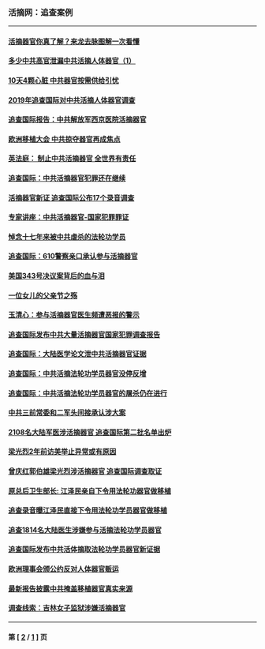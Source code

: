 ### 活摘网：追查案例
---
#### [活摘器官你真了解？来龙去脉图解一次看懂](../../pages/nf5880/n13013820.md?06020430) 
#### [多少中共高官泄漏中共活摘人体器官（1）](../../pages/nf5880/n12671234.md?06020430) 
#### [10天4颗心脏 中共器官按需供给引忧](../../pages/nf5880/n12326366.md?06020430) 
#### [2019年追查国际对中共活摘人体器官调查](../../pages/nf5880/n11917733.md?06020430) 
#### [追查国际报告：中共解放军西京医院活摘器官](../../pages/nf5880/n11838359.md?06020430) 
#### [欧洲移植大会 中共掠夺器官再成焦点](../../pages/nf5880/n11538883.md?06020430) 
#### [英法庭： 制止中共活摘器官 全世界有责任](../../pages/nf5880/n11330691.md?06020430) 
#### [追查国际：中共活摘器官犯罪还在继续](../../pages/nf5880/n11218301.md?06020430) 
#### [活摘器官新证 追查国际公布17个录音调查](../../pages/nf5880/n10897744.md?06020430) 
#### [专家讲座：中共活摘器官-国家犯罪罪证](../../pages/nf5880/n8828153.md?06020430) 
#### [悼念十七年来被中共虐杀的法轮功学员](../../pages/nf5880/n8124823.md?06020430) 
#### [追查国际：610警察亲口承认参与活摘器官](../../pages/nf5880/n8109067.md?06020430) 
#### [美国343号决议案背后的血与泪](../../pages/nf5880/n8020684.md?06020430) 
#### [一位女儿的父亲节之殇](../../pages/nf5880/n8014122.md?06020430) 
#### [玉清心：参与活摘器官医生频遭恶报的警示](../../pages/nf5880/n4637546.md?06020430) 
#### [追查国际发布中共大量活摘器官国家犯罪调查报告](../../pages/nf5880/n4613428.md?06020430) 
#### [追查国际：大陆医学论文泄中共活摘器官证据](../../pages/nf5880/n4608794.md?06020430) 
#### [追查国际：中共活摘法轮功学员器官没停反增](../../pages/nf5880/n4584075.md?06020430) 
#### [追查国际：中共活摘法轮功学员器官的屠杀仍在进行](../../pages/nf5880/n4299154.md?06020430) 
#### [中共三前常委和二军头间接承认涉大案](../../pages/nf5880/n4286244.md?06020430) 
#### [2108名大陆军医涉活摘器官 追查国际第二批名单出炉](../../pages/nf5880/n4284769.md?06020430) 
#### [梁光烈2年前访美举止异常或有原因](../../pages/nf5880/n4279686.md?06020430) 
#### [曾庆红郭伯雄梁光烈涉活摘器官 追查国际调查取证](../../pages/nf5880/n4278462.md?06020430) 
#### [原总后卫生部长: 江泽民亲自下令用法轮功器官做移植](../../pages/nf5880/n4263864.md?06020430) 
#### [追查录音曝江泽民直接下令用法轮功学员器官做移植](../../pages/nf5880/n4261268.md?06020430) 
#### [追查1814名大陆医生涉嫌参与活摘法轮功学员器官](../../pages/nf5880/n4259055.md?06020430) 
#### [追查国际发布中共活体摘取法轮功学员器官新证据](../../pages/nf5880/n4258255.md?06020430) 
#### [欧洲理事会颁公约反对人体器官贩运](../../pages/nf5880/n4206955.md?06020430) 
#### [最新报告披露中共掩盖移植器官真实来源](../../pages/nf5880/n4140084.md?06020430) 
#### [调查线索：吉林女子监狱涉嫌活摘器官](../../pages/nf5880/n4044366.md?06020430) 

---
#### 第 [ [2](./2.md?06020430) / [1](./1.md?06020430) ] 页
